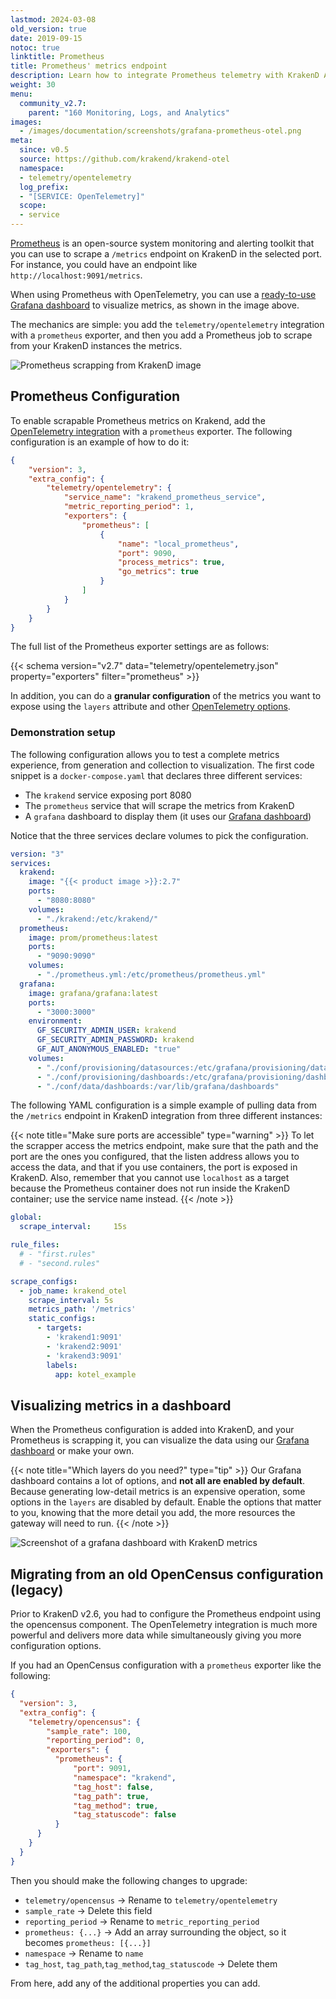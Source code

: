 ```yaml
---
lastmod: 2024-03-08
old_version: true
date: 2019-09-15
notoc: true
linktitle: Prometheus
title: Prometheus' metrics endpoint
description: Learn how to integrate Prometheus telemetry with KrakenD API Gateway for efficient monitoring and performance analysis of your APIs
weight: 30
menu:
  community_v2.7:
    parent: "160 Monitoring, Logs, and Analytics"
images:
  - /images/documentation/screenshots/grafana-prometheus-otel.png
meta:
  since: v0.5
  source: https://github.com/krakend/krakend-otel
  namespace:
  - telemetry/opentelemetry
  log_prefix:
  - "[SERVICE: OpenTelemetry]"
  scope:
  - service
---
```

[Prometheus](https://prometheus.io/) is an open-source system monitoring and alerting toolkit that you can use to scrape a `/metrics` endpoint on KrakenD in the selected port. For instance, you could have an endpoint like `http://localhost:9091/metrics`.

When using Prometheus with OpenTelemetry, you can use a [ready-to-use Grafana dashboard](/docs/v2.7/telemetry/grafana/) to visualize metrics, as shown in the image above.

The mechanics are simple: you add the `telemetry/opentelemetry` integration with a `prometheus` exporter, and then you add a Prometheus job to scrape from your KrakenD instances the metrics.

![Prometheus scrapping from KrakenD image](/images/documentation/diagrams/opentelemetry-prometheus.mmd.svg)

## Prometheus Configuration
To enable scrapable Prometheus metrics on Krakend, add the [OpenTelemetry integration](/docs/v2.7/telemetry/opentelemetry/) with a `prometheus` exporter. The following configuration is an example of how to do it:

```json
{
    "version": 3,
    "extra_config": {
        "telemetry/opentelemetry": {
            "service_name": "krakend_prometheus_service",
            "metric_reporting_period": 1,
            "exporters": {
                "prometheus": [
                    {
                        "name": "local_prometheus",
                        "port": 9090,
                        "process_metrics": true,
                        "go_metrics": true
                    }
                ]
            }
        }
    }
}
```
The full list of the Prometheus exporter settings are as follows:

{{< schema version="v2.7" data="telemetry/opentelemetry.json" property="exporters" filter="prometheus" >}}

In addition, you can do a **granular configuration** of the metrics you want to expose using the `layers` attribute and other [OpenTelemetry options](/docs/v2.7/telemetry/opentelemetry/#layers).

### Demonstration setup
The following configuration allows you to test a complete metrics experience, from generation and collection to visualization. The first code snippet is a `docker-compose.yaml` that declares three different services:


- The `krakend` service exposing port 8080
- The `prometheus` service that will scrape the metrics from KrakenD
- A `grafana` dashboard to display them (it uses our [Grafana dashboard](/docs/v2.7/telemetry/grafana/))

Notice that the three services declare volumes to pick the configuration.

```yaml
version: "3"
services:
  krakend:
    image: "{{< product image >}}:2.7"
    ports:
      - "8080:8080"
    volumes:
      - "./krakend:/etc/krakend/"
  prometheus:
    image: prom/prometheus:latest
    ports:
      - "9090:9090"
    volumes:
      - "./prometheus.yml:/etc/prometheus/prometheus.yml"
  grafana:
    image: grafana/grafana:latest
    ports:
      - "3000:3000"
    environment:
      GF_SECURITY_ADMIN_USER: krakend
      GF_SECURITY_ADMIN_PASSWORD: krakend
      GF_AUT_ANONYMOUS_ENABLED: "true"
    volumes:
      - "./conf/provisioning/datasources:/etc/grafana/provisioning/datasources"
      - "./conf/provisioning/dashboards:/etc/grafana/provisioning/dashboards"
      - "./conf/data/dashboards:/var/lib/grafana/dashboards"
```

The following YAML configuration is a simple example of pulling data from the `/metrics` endpoint in KrakenD integration from three different instances:

{{< note title="Make sure ports are accessible" type="warning" >}}
To let the scrapper access the metrics endpoint, make sure that the path and the port are the ones you configured, that the listen address allows you to access the data, and that if you use containers, the port is exposed in KrakenD. Also, remember that you cannot use `localhost` as a target because the Prometheus container does not run inside the KrakenD container; use the service name instead.
{{< /note >}}


```yaml
global:
  scrape_interval:     15s

rule_files:
  # - "first.rules"
  # - "second.rules"

scrape_configs:
  - job_name: krakend_otel
    scrape_interval: 5s
    metrics_path: '/metrics'
    static_configs:
      - targets:
        - 'krakend1:9091'
        - 'krakend2:9091'
        - 'krakend3:9091'
        labels:
          app: kotel_example
```
## Visualizing metrics in a dashboard
When the Prometheus configuration is added into KrakenD, and your Prometheus is scrapping it, you can visualize the data using our [Grafana dashboard](/docs/v2.7/telemetry/grafana/) or make your own.

{{< note title="Which layers do you need?" type="tip" >}}
Our Grafana dashboard contains a lot of options, and **not all are enabled by default**. Because generating low-detail metrics is an expensive operation, some options in the `layers` are disabled by default. Enable the options that matter to you, knowing that the more detail you add, the more resources the gateway will need to run.
{{< /note >}}

![Screenshot of a grafana dashboard with KrakenD metrics](/images/documentation/screenshots/grafana-prometheus-otel.png)

## Migrating from an old OpenCensus configuration (legacy)
Prior to KrakenD v2.6, you had to configure the Prometheus endpoint using the opencensus component. The OpenTelemetry integration is much more powerful and delivers more data while simultaneously giving you more configuration options.

If you had an OpenCensus configuration with a `prometheus` exporter like the following:
```json
{
  "version": 3,
  "extra_config": {
    "telemetry/opencensus": {
        "sample_rate": 100,
        "reporting_period": 0,
        "exporters": {
          "prometheus": {
              "port": 9091,
              "namespace": "krakend",
              "tag_host": false,
              "tag_path": true,
              "tag_method": true,
              "tag_statuscode": false
          }
      }
    }
  }
}
```

Then you should make the following changes to upgrade:

- `telemetry/opencensus` -> Rename to `telemetry/opentelemetry`
- `sample_rate` -> Delete this field
- `reporting_period` -> Rename to `metric_reporting_period`
- `prometheus: {...}` -> Add an array surrounding the object, so it becomes `prometheus: [{...}]`
- `namespace` -> Rename to `name`
- `tag_host`, `tag_path`,`tag_method`,`tag_statuscode` -> Delete them

From here, add any of the additional properties you can add.
